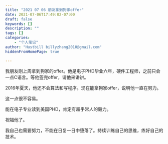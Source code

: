 ```yaml
---
title: "2021 07 06 朋友拿到狗家offer"
date: 2021-07-06T17:49:02-07:00
draft: false
keywords: []
description: ""
tags: []
categories: 
    - "个人笔记"
author: "Hustbill billyzhang2010@gmail.com"
hiddenFromHomePage: true

---
```


我朋友刚上周拿到狗家的offer。他是电子PHD毕业六年，硬件工程师，之前只会一点C语言。等他签完offer，请他来讲讲。

2016年夏天，他还不会算法和写程序。现在能拿狗家offer，说明他一直在努力。

这一点很不容易。

能在电子专业读到美国PHD，肯定有超乎常人的毅力。

祝福他了。



我自己也需要努力，不能在日复一日中堕落了。持续训练自己的思维，练好自己的技术。

